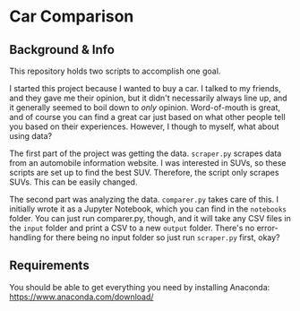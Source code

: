# Car Comparison
## Background & Info
This repository holds two scripts to accomplish one goal.

I started this project because I wanted to buy a car. I talked to my friends, and they gave me their opinion, but it didn't necessarily always line up, and it generally seemed to boil down to _only_ opinion. Word-of-mouth is great, and of course you can find a great car just based on what other people tell you based on their experiences. However, I though to myself, what about using data?

The first part of the project was getting the data. `scraper.py` scrapes data from an automobile information website. I was interested in SUVs, so these scripts are set up to find the best SUV. Therefore, the script only scrapes SUVs. This can be easily changed.

The second part was analyzing the data. `comparer.py` takes care of this. I initially wrote it as a Jupyter Notebook, which you can find in the `notebooks` folder. You can just run comparer.py, though, and it will take any CSV files in the `input` folder and print a CSV to a new `output` folder. There's no error-handling for there being no input folder so just run `scraper.py` first, okay?

## Requirements
You should be able to get everything you need by installing Anaconda:
https://www.anaconda.com/download/
